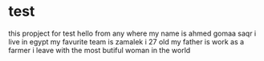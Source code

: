 # test
this propject for test 
hello from any where my name is ahmed gomaa saqr i live in egypt my favurite team is zamalek i 27 old my father is work as a farmer i leave with the most butiful woman in the world
